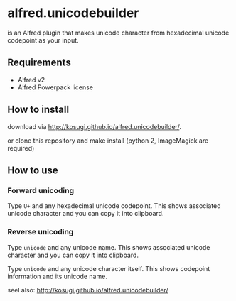# alfred.unicodebuilder

is an Alfred plugin that makes unicode character from hexadecimal unicode codepoint as your input.

## Requirements

* Alfred v2
* Alfred Powerpack license

## How to install

download via <http://kosugi.github.io/alfred.unicodebuilder/>.

or clone this repository and make install (python 2, ImageMagick are required)

## How to use

### Forward unicoding

Type `U+` and any hexadecimal unicode codepoint.
This shows associated unicode character and you can copy it into clipboard.

### Reverse unicoding

Type `unicode` and any unicode name.
This shows associated unicode character and you can copy it into clipboard.

Type `unicode` and any unicode character itself.
This shows codepoint information and its unicode name.

seel also: <http://kosugi.github.io/alfred.unicodebuilder/>
